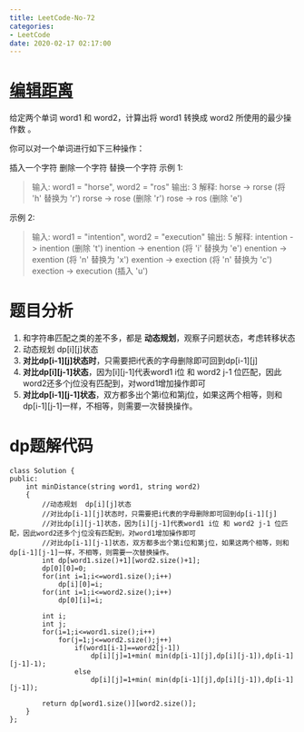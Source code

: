 ```yaml
---
title: LeetCode-No-72
categories:
- LeetCode
date: 2020-02-17 02:17:00
---
```

# [编辑距离](https://leetcode-cn.com/problems/edit-distance)
给定两个单词 word1 和 word2，计算出将 word1 转换成 word2 所使用的最少操作数 。

你可以对一个单词进行如下三种操作：

插入一个字符
删除一个字符
替换一个字符
示例 1:
>
>输入: word1 = "horse", word2 = "ros"
输出: 3
解释: 
horse -> rorse (将 'h' 替换为 'r')
rorse -> rose (删除 'r')
rose -> ros (删除 'e')

示例 2:
>
>输入: word1 = "intention", word2 = "execution"
输出: 5
解释: 
intention -> inention (删除 't')
inention -> enention (将 'i' 替换为 'e')
enention -> exention (将 'n' 替换为 'x')
exention -> exection (将 'n' 替换为 'c')
exection -> execution (插入 'u')


# 题目分析
1.  和字符串匹配之类的差不多，都是 **动态规划**，观察子问题状态，考虑转移状态
2. 动态规划  dp[i][j]状态
3. **对比dp[i-1][j]状态时**，只需要把i代表的字母删除即可回到dp[i-1][j]
4. **对比dp[i][j-1]状态**，因为[i][j-1]代表word1 i位 和 word2 j-1 位匹配，因此word2还多个j位没有匹配到，对word1增加操作即可
5. **对比dp[i-1][j-1]状态**，双方都多出个第i位和第j位，如果这两个相等，则和dp[i-1][j-1]一样，不相等，则需要一次替换操作。

# dp题解代码
```
class Solution {
public:
    int minDistance(string word1, string word2) 
    {
        //动态规划  dp[i][j]状态
        //对比dp[i-1][j]状态时，只需要把i代表的字母删除即可回到dp[i-1][j]
        //对比dp[i][j-1]状态，因为[i][j-1]代表word1 i位 和 word2 j-1 位匹配，因此word2还多个j位没有匹配到，对word1增加操作即可
        //对比dp[i-1][j-1]状态，双方都多出个第i位和第j位，如果这两个相等，则和dp[i-1][j-1]一样，不相等，则需要一次替换操作。
        int dp[word1.size()+1][word2.size()+1];
        dp[0][0]=0;
        for(int i=1;i<=word1.size();i++)
            dp[i][0]=i;
        for(int i=1;i<=word2.size();i++)
            dp[0][i]=i;
        
        int i;
        int j;
        for(i=1;i<=word1.size();i++)
            for(j=1;j<=word2.size();j++)
                if(word1[i-1]==word2[j-1])
                    dp[i][j]=1+min( min(dp[i-1][j],dp[i][j-1]),dp[i-1][j-1]-1);
                else
                    dp[i][j]=1+min( min(dp[i-1][j],dp[i][j-1]),dp[i-1][j-1]);

        return dp[word1.size()][word2.size()];                    
    }
};
```
